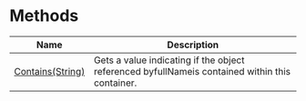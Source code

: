 # Methods
|Name|Description|
|---|---|
|[Contains(String)](/docs/DotNetDocs/Mixins/Contracts/IContainerDocumentation/Methods/Contains_String_.md)|Gets a value indicating if the object referenced byfullNameis contained within this container.|
